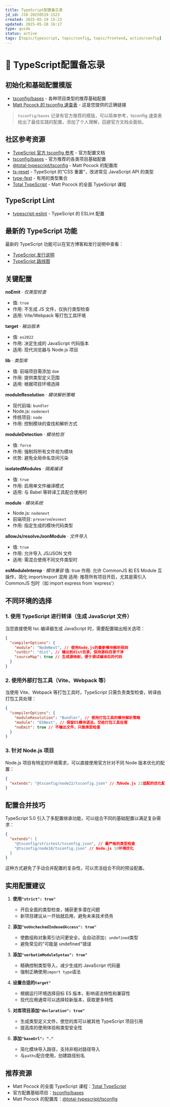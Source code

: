```yaml
---
title: TypeScript配置备忘录
jd_id: J10-20250519-1523
created: 2025-05-19 15:23
updated: 2025-05-28 16:17
type: guide
status: active
tags: [topic/typescript, topic/config, topic/frontend, action/config]
---
```


# 🔧 TypeScript配置备忘录

## 初始化和基础配置模版

- [tsconfig/bases](https://github.com/tsconfig/bases) - 各种项目类型的推荐基础配置
- [Matt Pocock 的 tsconfig 速查表](https://www.totaltypescript.com/tsconfig-cheat-sheet) - 这是您提供的正确链接

> `tsconfig/bases` 记录有官方推荐的模版，可以简单参考，tsconfig 速查表给出了最佳实践的配置，添加了个人理解，回避官方文档全面些。

## 社区参考资源

- [TypeScript 官方 tsconfig 参考](https://www.typescriptlang.org/tsconfig) - 官方配置文档
- [tsconfig/bases](https://github.com/tsconfig/bases) - 官方推荐的各类项目基础配置
- [@total-typescript/tsconfig](https://github.com/total-typescript/tsconfig) - Matt Pocock 的配置库
- [ts-reset](https://github.com/total-typescript/ts-reset) - TypeScript 的"CSS 重置"，改进常见 JavaScript API 的类型
- [type-fest](https://github.com/sindresorhus/type-fest) - 有用的类型集合
- [Total TypeScript](https://www.totaltypescript.com/) - Matt Pocock 的全面 TypeScript 课程

## TypeScript Lint

- [typescript-eslint](https://typescript-eslint.io/) - TypeScript 的 ESLint 配置

## 最新的 TypeScript 功能

最新的 TypeScript 功能可以在官方博客和发行说明中查看：

- [TypeScript 发行说明](https://devblogs.microsoft.com/typescript/)
- [TypeScript 路线图](https://github.com/microsoft/TypeScript/wiki/Roadmap)

## 关键配置

**noEmit** · _仅类型检查_

- 值: `true`
- 作用: 不生成 JS 文件，仅执行类型检查
- 适用: Vite/Webpack 等打包工具环境

**target** · _输出版本_

- 值: `es2022`
- 作用: 决定生成的 JavaScript 代码版本
- 适用: 现代浏览器与 Node.js 项目

**lib** · _类型库_

- 值: 前端项目需添加 `dom`
- 作用: 提供类型定义范围
- 适用: 根据项目环境选择

**moduleResolution** · _模块解析策略_

- 现代前端: `bundler`
- Node.js: `nodenext`
- 传统项目: `node`
- 作用: 控制模块的查找和解析方式

**moduleDetection** · _模块检测_

- 值: `force`
- 作用: 强制将所有文件视为模块
- 优势: 避免全局命名空间污染

**isolatedModules** · _隔离编译_

- 值: `true`
- 作用: 启用单文件编译模式
- 适用: 与 Babel 等转译工具配合使用时

**module** · _模块系统_

- Node.js: `nodenext`
- 前端项目: `preserve`/`esnext`
- 作用: 指定生成的模块代码类型

**allowJs/resolveJsonModule** · _文件导入_

- 值: `true`
- 作用: 允许导入 JS/JSON 文件
- 适用: 需混合使用不同文件类型时

**esModuleInterop** · _模块兼容_
值: true
作用: 允许 CommonJS 和 ES Module 互操作，简化 import/export 混用
适用: 推荐所有项目开启，尤其是需引入 CommonJS 包时（如 import express from 'express'）

## 不同环境的选择

### 1. 使用 TypeScript 进行转译（生成 JavaScript 文件）

当您直接使用 tsc 编译器生成 JavaScript 时，需要配置输出相关选项：

```json
{
  "compilerOptions": {
    "module": "NodeNext", // 使用Node.js的最新模块解析规则
    "outDir": "dist", // 输出到dist目录，保持源码目录干净
    "sourceMap": true // 生成源映射，便于调试编译后的代码
  }
}
```

### 2. 使用外部打包工具（Vite、Webpack 等）

当使用 Vite、Webpack 等打包工具时，TypeScript 只需负责类型检查，转译由打包工具处理：

```json
{
  "compilerOptions": {
    "moduleResolution": "Bundler", // 使用打包工具的模块解析策略
    "module": "ESNext", // 保留ES模块语法，交给打包工具处理
    "noEmit": true // 不输出文件，只做类型检查
  }
}
```

### 3. 针对 Node.js 项目

Node.js 项目有特定的环境需求，可以直接使用官方针对不同 Node 版本优化的配置：

```json
{
  "extends": "@tsconfig/node22/tsconfig.json" // 为Node.js 22适配的优化配置
}
```

## 配置合并技巧

TypeScript 5.0 引入了多配置继承功能，可以组合不同的基础配置以满足复杂需求：

```json
{
  "extends": [
    "@tsconfig/strictest/tsconfig.json", // 最严格的类型检查
    "@tsconfig/node18/tsconfig.json" // Node.js 18环境优化
  ]
}
```

这种方式避免了手动合并配置的复杂性，可以灵活组合不同的预设配置。

## 实用配置建议

1. **使用`"strict": true"`**

   - 开启全面的类型检查，捕获更多潜在问题
   - 新项目建议从一开始就启用，避免未来技术债务

2. **添加`"noUncheckedIndexedAccess": true"`**

   - 使数组和对象索引访问更安全，会自动添加`| undefined`类型
   - 避免常见的"可能是 undefined"错误

3. **添加`"verbatimModuleSyntax": true"`**

   - 精确控制类型导入，减少生成的 JavaScript 代码量
   - 强制正确使用`import type`语法

4. **设置合适的`target"`**

   - 根据运行环境选择目标 ES 版本，影响语法特性和兼容性
   - 现代应用通常可以选择较新版本，获取更多特性

5. **对库项目添加`"declaration": true"`**

   - 生成类型定义文件，使您的库可以被其他 TypeScript 项目引用
   - 提高库的使用体验和类型安全性

6. **添加`"baseUrl": "."`**
   - 简化模块导入路径，支持非相对路径导入
   - 与`paths`配合使用，创建路径别名

## 推荐资源

- Matt Pocock 的全面 TypeScript 课程：[Total TypeScript](https://www.totaltypescript.com/)
- 官方配置基础项目：[tsconfig/bases](https://github.com/tsconfig/bases)
- Matt Pocock 的配置库：[@total-typescript/tsconfig](https://github.com/total-typescript/tsconfig)
